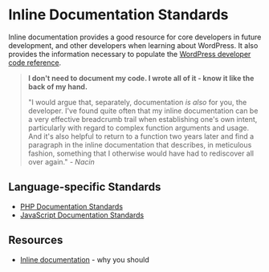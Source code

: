 # Inline Documentation Standards

Inline documentation provides a good resource for core developers in future development, and other developers when learning about WordPress. It also provides the information necessary to populate the <a href="http://developer.wordpress.org/reference/">WordPress developer code reference</a>.

<blockquote>
<strong>I don't need to document my code. I wrote all of it - know it like the back of my hand.</strong>

"I would argue that, separately, documentation <em>is also</em> for you, the developer. I've found quite often that my inline documentation can be a very effective breadcrumb trail when establishing one's own intent, particularly with regard to complex function arguments and usage. And it's also helpful to return to a function two years later and find a paragraph in the inline documentation that describes, in meticulous fashion, something that I otherwise would have had to rediscover all over again." <em>- Nacin</em>
</blockquote>

<h2>Language-specific Standards</h2>
<ul class="sub-menu">
	<li><a title="PHP Documentation Standards" href="https://developer.wordpress.org/coding-standards/inline-documentation-standards/php/">PHP Documentation Standards</a></li>
	<li><a href="https://developer.wordpress.org/coding-standards/inline-documentation-standards/javascript/">JavaScript Documentation Standards</a></li>
</ul>

<h2>Resources</h2>

<ul>
	<li><a href="http://jaco.by/2012/06/04/inline-documentation/">Inline documentation</a> - why you should</li>
</ul>
